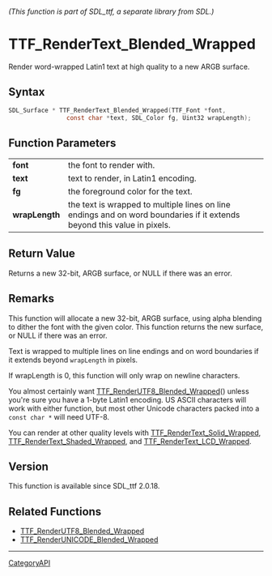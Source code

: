 ###### (This function is part of SDL_ttf, a separate library from SDL.)
# TTF_RenderText_Blended_Wrapped

Render word-wrapped Latin1 text at high quality to a new ARGB surface.

## Syntax

```c
SDL_Surface * TTF_RenderText_Blended_Wrapped(TTF_Font *font,
                const char *text, SDL_Color fg, Uint32 wrapLength);

```

## Function Parameters

|                |                                                                                                                          |
| -------------- | ------------------------------------------------------------------------------------------------------------------------ |
| **font**       | the font to render with.                                                                                                 |
| **text**       | text to render, in Latin1 encoding.                                                                                      |
| **fg**         | the foreground color for the text.                                                                                       |
| **wrapLength** | the text is wrapped to multiple lines on line endings and on word boundaries if it extends beyond this value in pixels.  |

## Return Value

Returns a new 32-bit, ARGB surface, or NULL if there was an error.

## Remarks

This function will allocate a new 32-bit, ARGB surface, using alpha
blending to dither the font with the given color. This function returns the
new surface, or NULL if there was an error.

Text is wrapped to multiple lines on line endings and on word boundaries if
it extends beyond `wrapLength` in pixels.

If wrapLength is 0, this function will only wrap on newline characters.

You almost certainly want
[TTF_RenderUTF8_Blended_Wrapped](TTF_RenderUTF8_Blended_Wrapped)() unless
you're sure you have a 1-byte Latin1 encoding. US ASCII characters will
work with either function, but most other Unicode characters packed into a
`const char *` will need UTF-8.

You can render at other quality levels with
[TTF_RenderText_Solid_Wrapped](TTF_RenderText_Solid_Wrapped),
[TTF_RenderText_Shaded_Wrapped](TTF_RenderText_Shaded_Wrapped), and
[TTF_RenderText_LCD_Wrapped](TTF_RenderText_LCD_Wrapped).

## Version

This function is available since SDL_ttf 2.0.18.

## Related Functions

* [TTF_RenderUTF8_Blended_Wrapped](TTF_RenderUTF8_Blended_Wrapped)
* [TTF_RenderUNICODE_Blended_Wrapped](TTF_RenderUNICODE_Blended_Wrapped)

----
[CategoryAPI](CategoryAPI)

